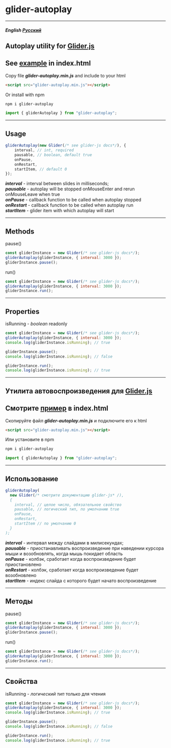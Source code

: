 # glider-autoplay

---

##### English [Русский](#утилита-автовоспроизведения-для-gliderjs)

## Autoplay utility for <a href="https://github.com/NickPiscitelli/Glider.js">Glider.js</a>

## See <a href="https://dem-al.github.io/glider-autoplay">example</a> in index.html

Copy file **_glider-autoplay.min.js_** and include to your html

```html
<script src="glider-autoplay.min.js"></script>
```

Or install with npm

```bash
npm i glider-autoplay
```

```js
import { gliderAutoplay } from "glider-autoplay";
```

---

## Usage

```js
gliderAutoplay(new Glider(/* see glider-js docs*/), {
    interval, // int, required
    pausable, // boolean, default true
    onPause,
    onRestart,
    startItem, // default 0
});
```

**_interval_** - interval between slides in milliseconds; <br/>
**_pausable_** - autoplay will be stopped onMouseEnter and rerun onMouseLeave when true <br/>
**_onPause_** - callback function to be called when autoplay stopped <br/>
**_onRestart_** - callback function to be called when autoplay run <br/>
**_startItem_** - glider item with which autoplay will start <br/>

---

## Methods

pause()

```js
const gliderInstance = new Glider(/* see glider-js docs*/);
gliderAutoplay(gliderInstance, { interval: 3000 });
gliderInstance.pause();
```

run()

```js
const gliderInstance = new Glider(/* see glider-js docs*/);
gliderAutoplay(gliderInstance, { interval: 3000 });
gliderInstance.run();
```

---

## Properties

isRunning - _boolean_ readonly

```js
const gliderInstance = new Glider(/* see glider-js docs*/);
gliderAutoplay(gliderInstance, { interval: 3000 });
console.log(gliderInstance.isRunning); // true

gliderInstance.pause();
console.log(gliderInstance.isRunning); // false

gliderInstance.run();
console.log(gliderInstance.isRunning); // true
```

---

## Утилита автовоспроизведения для <a href="https://github.com/NickPiscitelli/Glider.js">Glider.js</a>

## Смотрите <a href="https://dem-al.github.io/glider-autoplay">пример</a> в index.html

Скопируйте файл **_glider-autoplay.min.js_** и подключите его к html

```html
<script src="glider-autoplay.min.js"></script>
```

Или установите в npm

```bash
npm i glider-autoplay
```

```js
import { gliderAutoplay } from "glider-autoplay";
```

---

## Использование

```js
gliderAutoplay(
  new Glider(/* смотрите документацию glider-js* /),
  {
    interval, // целое число, обязательное свойство
    pausable, // логический тип, по умолчанию true
    onPause,
    onRestart,
    startItem // по умолчанию 0
  }
);
```

**_interval_** - интервал между слайдами в милисекундах; <br/>
**_pausable_** - приостанавливать воспроизведение при наведении курсора мыши и возобновлять, когда мышь покидает область <br/>
**_onPause_** - колбэк, сработает когда воспроизведение будет приостановлено <br/>
**_onRestart_** - колбэк, сработает когда воспроизведение будет возобновлено <br/>
**_startItem_** - индекс слайда с которого будет начато воспроизведение <br/>

---

## Методы

pause()

```js
const gliderInstance = new Glider(/* see glider-js docs*/);
gliderAutoplay(gliderInstance, { interval: 3000 });
gliderInstance.pause();
```

run()

```js
const gliderInstance = new Glider(/* see glider-js docs*/);
gliderAutoplay(gliderInstance, { interval: 3000 });
gliderInstance.run();
```

---

## Свойства

isRunning - _логический тип_ только для чтения

```js
const gliderInstance = new Glider(/* see glider-js docs*/);
gliderAutoplay(gliderInstance, { interval: 3000 });
console.log(gliderInstance.isRunning); // true

gliderInstance.pause();
console.log(gliderInstance.isRunning); // false

gliderInstance.run();
console.log(gliderInstance.isRunning); // true
```
